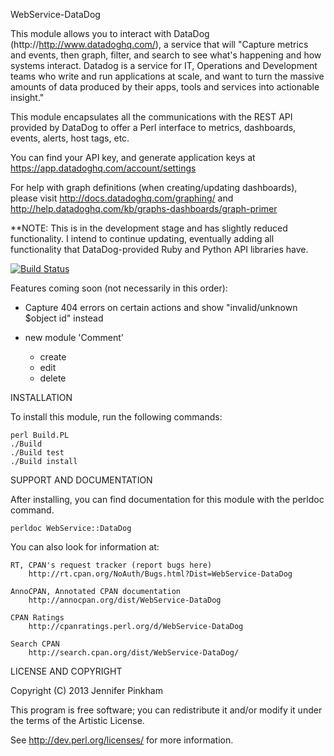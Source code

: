 WebService-DataDog

This module allows you to interact with DataDog (http://http://www.datadoghq.com/),
a service that will "Capture metrics and events, then graph, filter, and search
to see what's happening and how systems interact. Datadog is a service for IT,
Operations and Development teams who write and run applications at scale, and
want to turn the massive amounts of data produced by their apps, tools and
services into actionable insight."

This module encapsulates all the communications with the REST API provided by
DataDog to offer a Perl interface to metrics, dashboards, events, alerts, host
tags, etc.

You can find your API key, and generate application keys at
https://app.datadoghq.com/account/settings

For help with graph definitions (when creating/updating dashboards), please visit
http://docs.datadoghq.com/graphing/  and
http://help.datadoghq.com/kb/graphs-dashboards/graph-primer


**NOTE: This is in the development stage and has slightly reduced functionality.
I intend to continue updating, eventually adding all functionality that
DataDog-provided Ruby and Python API libraries have.

[![Build Status](https://travis-ci.org/jpinkham/webservice-datadog.png)](https://travis-ci.org/jpinkham/webservice-datadog)


Features coming soon (not necessarily in this order):

* Capture 404 errors on certain actions and show "invalid/unknown $object id" instead

* new module 'Comment'
  - create
  - edit
  - delete 

INSTALLATION

To install this module, run the following commands:

	perl Build.PL
	./Build
	./Build test
	./Build install

SUPPORT AND DOCUMENTATION

After installing, you can find documentation for this module with the
perldoc command.

    perldoc WebService::DataDog

You can also look for information at:

    RT, CPAN's request tracker (report bugs here)
        http://rt.cpan.org/NoAuth/Bugs.html?Dist=WebService-DataDog

    AnnoCPAN, Annotated CPAN documentation
        http://annocpan.org/dist/WebService-DataDog

    CPAN Ratings
        http://cpanratings.perl.org/d/WebService-DataDog

    Search CPAN
        http://search.cpan.org/dist/WebService-DataDog/


LICENSE AND COPYRIGHT

Copyright (C) 2013 Jennifer Pinkham

This program is free software; you can redistribute it and/or modify it
under the terms of the Artistic License.

See http://dev.perl.org/licenses/ for more information.

